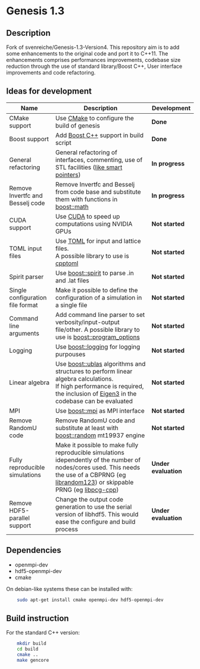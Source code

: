 Genesis 1.3
===========

Description
-----------

Fork of svenreiche/Genesis-1.3-Version4. 
This repository aim is to add some enhancements to the original code and port it to C++11.
The enhancements comprises performances improvements, codebase size reduction through the use of standard library/Boost C++, User interface improvements and code refactoring.

Ideas for development
---------------------
| **Name** | **Description** | **Development** |
|----------|-----------------|---------------|
| CMake support | Use [CMake](https://cmake.org/) to configure the build of genesis | **Done** |
| Boost support | Add [Boost C++](https://www.boost.org/) support in build script | **Done** | 
| General refactoring | General refactoring of interfaces, commenting, use of STL facilities ([like smart pointers](https://en.cppreference.com/book/intro/smart_pointers)) | **In progress** |
| Remove Invertfc and Besselj code | Remove Invertfc and Besselj from code base and substitute them with functions in [boost::math](https://www.boost.org/doc/libs/1_69_0/libs/math/doc/html/special.html) | **In progress** |
| CUDA support | Use [CUDA](https://developer.nvidia.com/) to speed up computations using NVIDIA GPUs | **Not started** |
| TOML input files | Use [TOML](https://github.com/toml-lang/toml) for input and lattice files.<br> A possible library to use is [cpptoml](https://github.com/skystrife/cpptoml) | **Not started** |
| Spirit parser | Use [boost::spirit](https://www.boost.org/doc/libs/1_69_0/libs/spirit/doc/html/index.html) to parse .in and .lat files | **Not started** |
| Single configuration file format | Make it possible to define the configuration of a simulation in a single file | **Not started** |
| Command line arguments | Add command line parser to set verbosity/input-output file/other. A possible library to use is [boost::program_options](https://www.boost.org/doc/libs/1_69_0/doc/html/program_options.html) | **Not started** |
| Logging | Use [boost::logging](https://www.boost.org/doc/libs/1_69_0/libs/log/doc/html/index.html) for logging purpouses | **Not started** |
| Linear algebra | Use [boost::ublas](https://www.boost.org/doc/libs/1_69_0/libs/numeric/ublas/doc/index.html) algorithms and structures to perform linear algebra calculations.<br> If high performance is required, the inclusion of [Eigen3](http://eigen.tuxfamily.org/index.php?title=Main_Page) in the codebase can be evaluated | **Not started** | 
| MPI | Use [boost::mpi](https://www.boost.org/doc/libs/1_69_0/doc/html/mpi.html) as MPI interface | **Not started** |
| Remove RandomU code | Remove RandomU code and substitute at least with [boost::random](https://www.boost.org/doc/libs/1_69_0/doc/html/boost_random.html) mt19937 engine | **Not started** |
| Fully reproducible simulations | Make it possible to make fully reproducible simulations idependently of the number of nodes/cores used. This needs the use of a CBPRNG (eg [librandom123](http://www.deshawresearch.com/resources_random123.html)) or skippable PRNG (eg [libpcg-cpp](http://www.pcg-random.org/)) | **Under evaluation** |
| Remove HDF5-parallel support | Change the output code generation to use the serial version of libhdf5. This would ease the configure and build process | **Under evaluation** |

Dependencies
------------

- openmpi-dev
- hdf5-openmpi-dev
- cmake

On debian-like systems these can be installed with:

```bash
    sudo apt-get install cmake openmpi-dev hdf5-openmpi-dev
```

Build instruction
-----------------

For the standard C++ version:

```bash
    mkdir build
    cd build
    cmake ..
    make gencore
```



